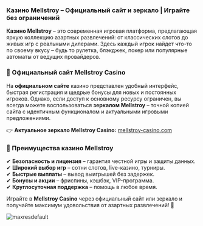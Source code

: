 ### **Казино Mellstroy – Официальный сайт и зеркало | Играйте без ограничений**  

**Казино Mellstroy** – это современная игровая платформа, предлагающая яркую коллекцию азартных развлечений: от классических слотов до живых игр с реальными дилерами. Здесь каждый игрок найдет что-то по своему вкусу – будь то рулетка, блэкджек, покер или популярные автоматы от ведущих провайдеров.  

### **🔗 Официальный сайт Mellstroy Casino**  
На **официальном сайте** казино представлен удобный интерфейс, быстрая регистрация и щедрые бонусы для новых и постоянных игроков. Однако, если доступ к основному ресурсу ограничен, вы всегда можете воспользоваться **зеркалом Mellstroy** – точной копией сайта с идентичным функционалом и актуальными игровыми предложениями.  

👉 **Актуальное зеркало Mellstroy Casino:** [mellstroy-casino.com](https://bit.ly/4dBnYvS)  

### **🎰 Преимущества казино Mellstroy**  
✔ **Безопасность и лицензия** – гарантия честной игры и защиты данных.  
✔ **Широкий выбор игр** – сотни слотов, live-казино, турниры.  
✔ **Быстрые выплаты** – вывод выигрышей без задержек.  
✔ **Бонусы и акции** – фриспины, кэшбэк, VIP-программа.  
✔ **Круглосуточная поддержка** – помощь в любое время.  

Играйте в **Mellstroy Casino** через официальный сайт или зеркало и получайте максимум удовольствия от азартных развлечений! 🚀

![maxresdefault](https://github.com/user-attachments/assets/710f939c-eb93-4250-8cae-9c1c49cad5e1)
